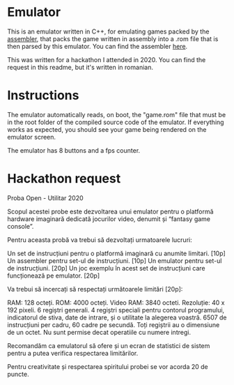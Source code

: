 # Emulator

This is an emulator written in C++, for emulating games packed by the [assembler](https://github.com/rusudinu/assembler), that packs the game written in assembly into a .rom file that is then parsed by this emulator. You can find the assembler [here](https://github.com/rusudinu/assembler).

This was written for a hackathon I attended in 2020. You can find the request in this readme, but it's written in romanian.

# Instructions
The emulator automatically reads, on boot, the "game.rom" file that must be in the root folder of the compiled source code of the emulator. If everything works as expected, you should see your game being rendered on the emulator screen.

The emulator has 8 buttons and a fps counter.

# Hackathon request

Proba Open - Utilitar 2020

Scopul acestei probe este dezvoltarea unui emulator pentru o platformă hardware imaginară dedicată jocurilor video, denumit și “fantasy game console”.

Pentru aceasta probă va trebui să dezvoltați urmatoarele lucruri:

Un set de instrucțiuni pentru o platformă imaginară cu anumite limitari. [10p] Un assembler pentru set-ul de instrucțiuni. [10p] Un emulator pentru set-ul de instrucțiuni. [20p] Un joc exemplu în acest set de instrucțiuni care funcționează pe emulator. [20p]

Va trebui să incercați să respectați următoarele limitări [20p]:

RAM: 128 octeți. ROM: 4000 octeți. Video RAM: 3840 octeti. Rezoluție: 40 x 192 pixeli. 6 regiștri generali. 4 regiștri speciali pentru contorul programului, indicatorul de stiva, date de intrare, și o utilitate la alegerea voastră. 6507 de instrucțiuni per cadru, 60 cadre pe secundă. Toți regiștrii au o dimensiune de un octet. Nu sunt permise decat operatiile cu numere intregi.

Recomandăm ca emulatorul să ofere și un ecran de statistici de sistem pentru a putea verifica respectarea limitărilor.

Pentru creativitate și respectarea spiritului probei se vor acorda 20 de puncte.